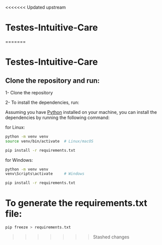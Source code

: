 <<<<<<< Updated upstream
# Testes-Intuitive-Care
=======
# Testes-Intuitive-Care

## Clone the repository and run:

1- Clone the repository

2- To install the dependencies, run:

Assuming you have [Python](https://www.python.org/) installed on your machine, you can install the dependencies by running the following command:

for Linux:
```bash
python -m venv venv
source venv/bin/activate  # Linux/macOS

pip install -r requirements.txt
```

for Windows:
```bash
python -m venv venv
venv\Scripts\activate     # Windows

pip install -r requirements.txt
```

# To generate the requirements.txt file:
```bash
pip freeze > requirements.txt
```
>>>>>>> Stashed changes
